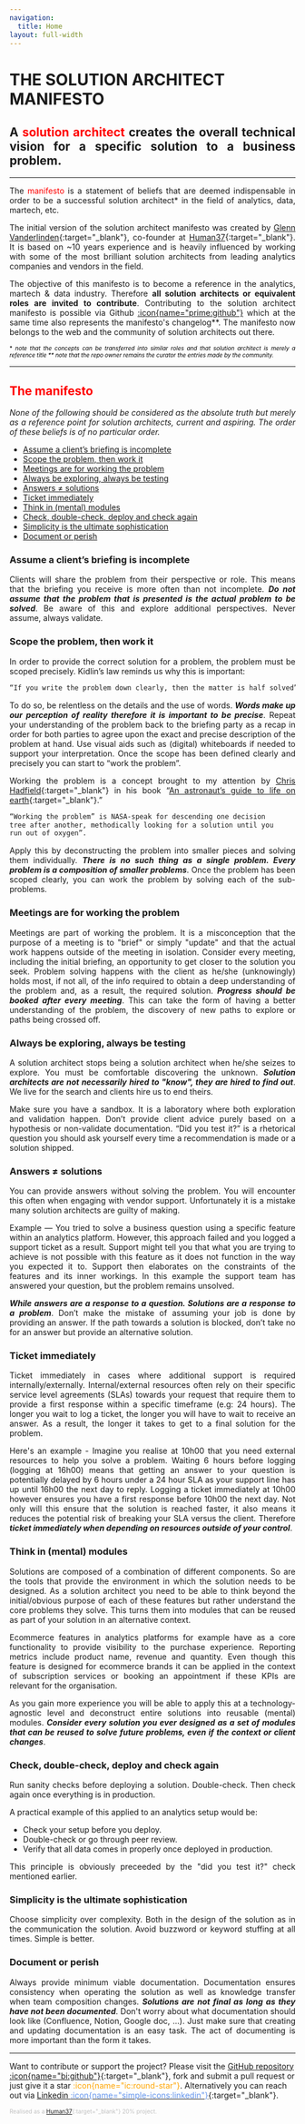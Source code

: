 ```yaml
---
navigation:
  title: Home
layout: full-width
---
```


# THE SOLUTION ARCHITECT MANIFESTO

<div style="text-align: justify;">

## A <span style="color:red"> solution architect </span> creates the overall technical vision for a specific solution to a business problem.

---

The <span style="color:red">manifesto</span> is a statement of beliefs that are deemed indispensable in order to be a successful solution architect\* in the field of analytics, data, martech, etc.

The initial version of the solution architect manifesto was created by [Glenn Vanderlinden](https://www.linkedin.com/in/glennvanderlinden/){:target="\_blank"}, co-founder at [Human37](https://human37.com){:target="\_blank"}. It is based on ~10 years experience and is heavily influenced by working with some of the most brilliant solution architects from leading analytics companies and vendors in the field.

The objective of this manifesto is to become a reference in the analytics, martech & data industry. Therefore **all solution architects or equivalent roles are invited to contribute**. Contributing to the solution architect manifesto is possible via Github [:icon{name="prime:github"}](https://github.com/glnv/SAM-markdown) which at the same time also represents the manifesto's changelog\*\*. The manifesto now belongs to the web and the community of solution architects out there.

<span style="color:black;;font-size:10px"> \* _note that the concepts can be transferred into similar roles and that solution architect is merely a reference title \*\* note that the repo owner remains the curator the entries made by the community._</span>

---

## <span style="color:red"> The manifesto </span>

_None of the following should be considered as the absolute truth but merely as a reference point for solution architects, current and aspiring. The order of these beliefs is of no particular order._

- [Assume a client’s briefing is incomplete](#assume-a-clients-briefing-is-incomplete)
- [Scope the problem, then work it](#scope-the-problem-then-work-it)
- [Meetings are for working the problem](#meetings-are-for-working-the-problem)
- [Always be exploring, always be testing](#always-be-exploring-always-be-testing)
- [Answers ≠ solutions](#answers)
- [Ticket immediately](#ticket-immediately)
- [Think in (mental) modules](#think-in-mental-modules)
- [Check, double-check, deploy and check again](#check-double-check-deploy-and-check-again)
- [Simplicity is the ultimate sophistication](#simplicity-is-the-ultimate-sophistication)
- [Document or perish](#document-or-perish)

### Assume a client’s briefing is incomplete

Clients will share the problem from their perspective or role. This means that the briefing you receive is more often than not incomplete. _**Do not assume that the problem that is presented is the actual problem to be solved**_. Be aware of this and explore additional perspectives. Never assume, always validate.
<br>

### Scope the problem, then work it

In order to provide the correct solution for a problem, the problem must be scoped precisely.
Kidlin’s law reminds us why this is important:

```md
“If you write the problem down clearly, then the matter is half solved”.
```

To do so, be relentless on the details and the use of words. _**Words make up our perception of reality therefore it is important to be precise**_. Repeat your understanding of the problem back to the briefing party as a recap in order for both parties to agree upon the exact and precise description of the problem at hand. Use visual aids such as (digital) whiteboards if needed to support your interpretation. Once the scope has been defined clearly and precisely you can start to “work the problem”.

Working the problem is a concept brought to my attention by [Chris Hadfield](https://en.wikipedia.org/wiki/Chris_Hadfield){:target="\_blank"} in his book “[An astronaut’s guide to life on earth](https://www.goodreads.com/book/show/18170143-an-astronaut-s-guide-to-life-on-earth){:target="\_blank"}.”

```md
“Working the problem” is NASA-speak for descending one decision
tree after another, methodically looking for a solution until you
run out of oxygen”.
```

Apply this by deconstructing the problem into smaller pieces and solving them individually.
_**There is no such thing as a single problem. Every problem is a composition of smaller problems**_.
Once the problem has been scoped clearly, you can work the problem by solving each of the sub-problems.
<br>

### Meetings are for working the problem

Meetings are part of working the problem. It is a misconception that the purpose of a meeting is to "brief" or simply "update" and that the actual work happens outside of the meeting in isolation. Consider every meeting, including the initial briefing, an opportunity to get closer to the solution you seek. Problem solving happens with the client as he/she (unknowingly) holds most, if not all, of the info required to obtain a deep understanding of the problem and, as a result, the required solution. _**Progress should be booked after every meeting**_. This can take the form of having a better understanding of the problem, the discovery of new paths to explore or paths being crossed off.
<br>

### Always be exploring, always be testing

A solution architect stops being a solution architect when he/she seizes to explore. You must be comfortable discovering the unknown. _**Solution architects are not necessarily hired to "know", they are hired to find out**_. We live for the search and clients hire us to end theirs.

Make sure you have a sandbox. It is a laboratory where both exploration and validation happen. Don’t provide client advice purely based on a hypothesis or non-validate documentation. “Did you test it?” is a rhetorical question you should ask yourself every time a recommendation is made or a solution shipped.
<br>

### Answers ≠ solutions

You can provide answers without solving the problem. You will encounter this often when engaging with vendor support.
Unfortunately it is a mistake many solution architects are guilty of making.

Example — You tried to solve a business question using a specific feature within an analytics platform. However, this approach failed and you logged a support ticket as a result. Support might tell you that what you are trying to achieve is not possible with this feature as it does not function in the way you expected it to. Support then elaborates on the constraints of the features and its inner workings. In this example the support team has answered your question, but the problem remains unsolved.

_**While answers are a response to a question. Solutions are a response to a problem**_. Don’t make the mistake of assuming your job is done by providing an answer. If the path towards a solution is blocked, don’t take no for an answer but provide an alternative solution.
<br>

### Ticket immediately

Ticket immediately in cases where additional support is required internally/externally. Internal/external resources often rely on their specific service level agreements (SLAs) towards your request that require them to provide a first response within a specific timeframe (e.g: 24 hours). The longer you wait to log a ticket, the longer you will have to wait to receive an answer. As a result, the longer it takes to get to a final solution for the problem.

Here's an example - Imagine you realise at 10h00 that you need external resources to help you solve a problem. Waiting 6 hours before logging (logging at 16h00) means that getting an answer to your question is potentially delayed by 6 hours under a 24 hour SLA as your support line has up until 16h00 the next day to reply. Logging a ticket immediately at 10h00 however ensures you have a first response before 10h00 the next day. Not only will this ensure that the solution is reached faster, it also means it reduces the potential risk of breaking your SLA versus the client. Therefore _**ticket immediately when depending on resources outside of your control**_.
<br>

### Think in (mental) modules

Solutions are composed of a combination of different components. So are the tools that provide the environment in which the solution needs to be designed. As a solution architect you need to be able to think beyond the initial/obvious purpose of each of these features but rather understand the core problems they solve. This turns them into modules that can be reused as part of your solution in an alternative context.

Ecommerce features in analytics platforms for example have as a core functionality to provide visibility to the purchase experience. Reporting metrics include product name, revenue and quantity. Even though this feature is designed for ecommerce brands it can be applied in the context of subscription services or booking an appointment if these KPIs are relevant for the organisation.

As you gain more experience you will be able to apply this at a technology-agnostic level and deconstruct entire solutions into reusable (mental) modules. _**Consider every solution you ever designed as a set of modules that can be reused to solve future problems, even if the context or client changes**_.

### Check, double-check, deploy and check again

Run sanity checks before deploying a solution. Double-check. Then check again once everything is in production.

A practical example of this applied to an analytics setup would be:

- Check your setup before you deploy.
- Double-check or go through peer review.
- Verify that all data comes in properly once deployed in production.

This principle is obviously preceeded by the "did you test it?" check mentioned earlier.

### Simplicity is the ultimate sophistication

Choose simplicity over complexity. Both in the design of the solution as in the communication the solution.
Avoid buzzword or keyword stuffing at all times. Simple is better.

### Document or perish

Always provide minimum viable documentation. Documentation ensures consistency when operating the solution as well as knowledge transfer when team composition changes. _**Solutions are not final as long as they have not been documented**_. Don't worry about what documentation should look like (Confluence, Notion, Google doc, ...). Just make sure that creating and updating documentation is an easy task. The act of documenting is more important than the form it takes.
<br>

</div>

---

Want to contribute or support the project?
Please visit the [GitHub repository :icon{name="bi:github"}](https://github.com/glnv/SAM-markdown){:target="\_blank"}, fork and submit a pull request or just give it a star<span style="color: orange"> :icon{name="ic:round-star"}</span>.
Alternatively you can reach out via [Linkedin <span style="color: CornflowerBlue"> :icon{name="simple-icons:linkedin"}</span>](https://www.linkedin.com/in/glennvanderlinden/){:target="\_blank"}.

<span style="color:silver;;font-size:10px"> Realised as a [Human37](https://human37.com){:target="\_blank"} 20% project.</span>
